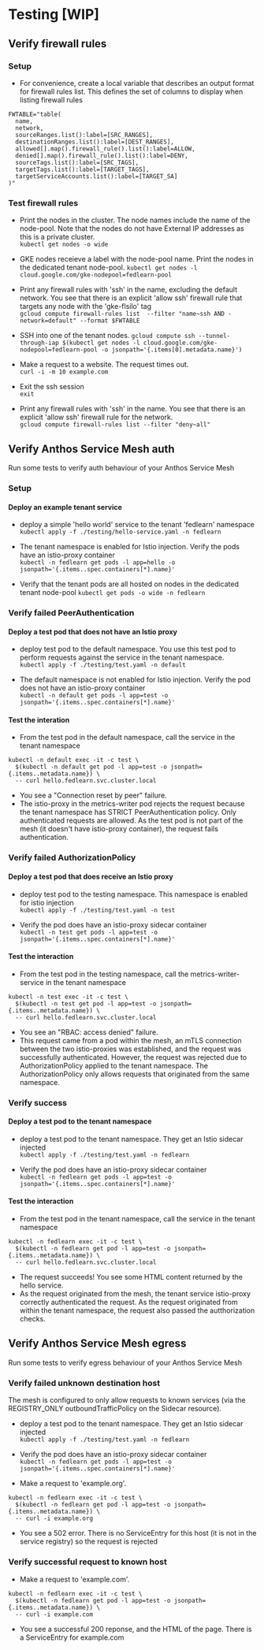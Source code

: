# Testing [WIP]

## Verify firewall rules

### Setup
- For convenience, create a local variable that describes an output format for firewall rules list. This defines the set of columns
to display when listing firewall rules    
```
FWTABLE="table(
  name,
  network,
  sourceRanges.list():label=[SRC_RANGES],
  destinationRanges.list():label=[DEST_RANGES],
  allowed[].map().firewall_rule().list():label=ALLOW,
  denied[].map().firewall_rule().list():label=DENY,
  sourceTags.list():label=[SRC_TAGS],
  targetTags.list():label=[TARGET_TAGS],
  targetServiceAccounts.list():label=[TARGET_SA]
)"
```

### Test firewall rules
- Print the nodes in the cluster. The node names include the name of the node-pool. Note that the nodes 
do not have External IP addresses as this is a private cluster.  
`kubectl get nodes -o wide`

- GKE nodes receieve a label with the node-pool name. Print the nodes in the dedicated tenant node-pool.
`kubectl get nodes -l cloud.google.com/gke-nodepool=fedlearn-pool`

- Print any firewall rules with 'ssh' in the name, excluding the default network. You see that there is an explicit 'allow ssh' firewall rule 
that targets any node with the 'gke-flsilo' tag  
`gcloud compute firewall-rules list  --filter "name~ssh AND -network=default" --format $FWTABLE`

- SSH into one of the tenant nodes.
`gcloud compute ssh --tunnel-through-iap $(kubectl get nodes -l cloud.google.com/gke-nodepool=fedlearn-pool -o jsonpath='{.items[0].metadata.name}')`

- Make a request to a website. The request times out.   
`curl -i -m 10 example.com`

- Exit the ssh session  
`exit`

- Print any firewall rules with 'ssh' in the name. You see that there is an explicit 'allow ssh'
firewall rule for the network.  
`gcloud compute firewall-rules list --filter "deny~all"`


## Verify Anthos Service Mesh auth
Run some tests to verify auth behaviour of your Anthos Service Mesh

### Setup
#### Deploy an example tenant service 
- deploy a simple 'hello world' service to the tenant 'fedlearn' namespace  
`kubectl apply -f ./testing/hello-service.yaml -n fedlearn`

- The tenant namespace is enabled for Istio injection. Verify the pods have an istio-proxy container  
`kubectl -n fedlearn get pods -l app=hello -o jsonpath='{.items..spec.containers[*].name}'`

- Verify that the tenant pods are all hosted on nodes in the dedicated tenant node-pool
`kubectl get pods -o wide -n fedlearn`

### Verify failed PeerAuthentication
#### Deploy a test pod that does not have an Istio proxy
- deploy test pod to the default namespace. You use this test pod to perform requests against the service in the tenant namespace.  
`kubectl apply -f ./testing/test.yaml -n default`

- The default namespace is not enabled for Istio injection. Verify the pod does not have an istio-proxy container  
`kubectl -n default get pods -l app=test -o jsonpath='{.items..spec.containers[*].name}'`

#### Test the interation
- From the test pod in the default namespace, call the service in the tenant namespace  
```
kubectl -n default exec -it -c test \
  $(kubectl -n default get pod -l app=test -o jsonpath={.items..metadata.name}) \
  -- curl hello.fedlearn.svc.cluster.local
```

- You see a "Connection reset by peer" failure. 
- The istio-proxy in the metrics-writer pod rejects the request because the tenant namespace has STRICT PeerAuthentication policy. Only authenticated requests are allowed. As the test pod is not part of the mesh (it doesn't have istio-proxy container), the request fails authentication.

### Verify failed AuthorizationPolicy
#### Deploy a test pod that does receive an Istio proxy
- deploy test pod to the testing namespace. This namespace is enabled for istio injection  
`kubectl apply -f ./testing/test.yaml -n test`

- Verify the pod does have an istio-proxy sidecar container  
`kubectl -n test get pods -l app=test -o jsonpath='{.items..spec.containers[*].name}'`

#### Test the interaction
- From the test pod in the testing namespace, call the metrics-writer-service in the tenant namespace  
```
kubectl -n test exec -it -c test \
  $(kubectl -n test get pod -l app=test -o jsonpath={.items..metadata.name}) \
  -- curl hello.fedlearn.svc.cluster.local
```

- You see an "RBAC: access denied" failure. 
- This request came from a pod within the mesh, an mTLS connection between the two istio-proxies was established, and the request was
successfully authenticated. However, the request was rejected due to AuthorizationPolicy applied to the tenant namespace. The AuthorizationPolicy
only allows requests that originated from the same namespace.

### Verify success
#### Deploy a test pod to the tenant namespace
- deploy a test pod to the tenant namespace. They get an Istio sidecar injected  
`kubectl apply -f ./testing/test.yaml -n fedlearn`

- Verify the pod does have an istio-proxy sidecar container  
`kubectl -n fedlearn get pods -l app=test -o jsonpath='{.items..spec.containers[*].name}'`

#### Test the interaction
- From the test pod in the tenant namespace, call the service in the tenant namespace  
```
kubectl -n fedlearn exec -it -c test \
  $(kubectl -n fedlearn get pod -l app=test -o jsonpath={.items..metadata.name}) \
  -- curl hello.fedlearn.svc.cluster.local
```

- The request succeeds! You see some HTML content returned by the hello service.
- As the request originated from the mesh, the tenant service istio-proxy correctly authenticated the request. As the request originated from
within the tenant namespace, the request also passed the autthorization checks.


## Verify Anthos Service Mesh egress
Run some tests to verify egress behaviour of your Anthos Service Mesh

### Verify failed unknown destination host
The mesh is configured to only allow requests to known services (via the REGISTRY_ONLY outboundTrafficPolicy on the Sidecar resource).

- deploy a test pod to the tenant namespace. They get an Istio sidecar injected  
`kubectl apply -f ./testing/test.yaml -n fedlearn`

- Verify the pod does have an istio-proxy sidecar container  
`kubectl -n fedlearn get pods -l app=test -o jsonpath='{.items..spec.containers[*].name}'`

- Make a request to 'example.org'. 
```
kubectl -n fedlearn exec -it -c test \
  $(kubectl -n fedlearn get pod -l app=test -o jsonpath={.items..metadata.name}) \
  -- curl -i example.org
```

- You see a 502 error. There is no ServiceEntry for this host (it is not in the service registry) so the request is rejected

### Verify successful request to known host
- Make a request to 'example.com'. 
```
kubectl -n fedlearn exec -it -c test \
  $(kubectl -n fedlearn get pod -l app=test -o jsonpath={.items..metadata.name}) \
  -- curl -i example.com
```

- You see a successful 200 reponse, and the HTML of the page. There is a ServiceEntry for example.com
